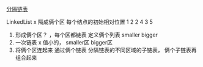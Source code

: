 [分隔链表](https://leetcode-cn.com/problems/partition-list/)

LinkedList x
隔成俩个区 每个结点的初始相对位置
1 2 2
4 3 5

1. 形成俩个区？ ，每个区都链表
定义俩个列表 smaller  bigger
2. 一次链表
  x 值小的， smaller区
  bigger区
3. 将俩个区连起来
通过俩个链表 分隔链表的不同区域的子链表， 俩个子链表再组合起来